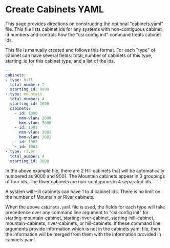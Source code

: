 # Create Cabinets YAML

This page provides directions on constructing the optional "cabinets.yaml" file. This file lists cabinet ids for any systems with non-contiguous cabinet id numbers and controls how the "csi config init" command treats cabinet ids. 

This file is manually created and follows this format. For each "type" of cabinet can have several fields: total_number of cabinets of this type, starting_id for this cabinet type, and a list of the ids.

```yaml
---
cabinets:
- type: hill
  total_number: 2
  starting_id: 9000
- type: mountain
  total_number: 4
  starting_id: 1000
  cabinets:
    - id: 1000
      nmn-vlan: 2000
      hmn-vlan: 3000
    - id: 1001
      nmn-vlan: 2001
      hmn-vlan: 3001
    - id: 1002
    - id: 1003
- type: river
  total_number: 4
  starting_id: 3000
```

In the above example file, there are 2 Hill cabinets that will be automatically numbered as 9000 and 9001.   The Mountain cabinets appear in 3 groupings of four ids.  The River cabinets are non-contiguous in 4 separated ids.

A system will Hill cabinets can have 1 to 4 cabinet ids.  There is no limit on the number of Mountain or River cabinets.

When the above `cabinets.yaml` file is used, the fields for each type will take precedence over any command line argument to "csi config init" for starting-mountain-cabinet, starting-river-cabinet, starting-hill-cabinet, mountain-cabinets, river-cabinets, or hill-cabinets.  If these command line arguments provide information which is not in the cabinets.yaml file, then the information will be merged from them with the information provided in cabinets.yaml.

